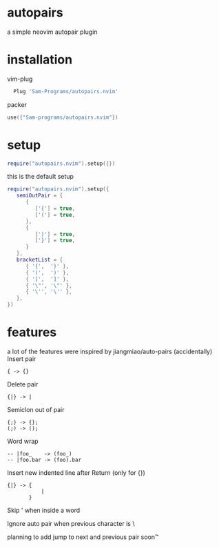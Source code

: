 # autopairs
a simple neovim autopair plugin 
# installation
vim-plug
```lua
  Plug 'Sam-Programs/autopairs.nvim'
```
packer
```lua
use({"Sam-programs/autopairs.nvim"})
```
# setup
``` lua 
require("autopairs.nvim").setup({})
```
this is the default setup
```lua
require("autopairs.nvim").setup({
   semiOutPair = {
      {
         ['{'] = true,
         ['('] = true,
      },
      {
         [')'] = true,
         ['}'] = true,
      }
   },
   bracketList = {
      { '{',  '}' },
      { '(',  ')' },
      { '[',  ']' },
      { '\"', '\"' },
      { '\'', '\'' },
   },
})
```
# features
a lot of the features were inspired by jiangmiao/auto-pairs (accidentally)
Insert pair
```
{ -> {}
```
Delete pair
```
{|} -> |
```
Semiclon out of pair
```
{;} -> {};
(;) -> ();
```
Word wrap
```
-- |foo_    -> (foo_)
-- |foo.bar -> (foo).bar
```
Insert new indented line after Return (only for {})
```
{|} -> {
           |
       }
```

Skip ' when inside a word

Ignore auto pair when previous character is \

planning to add jump to next and previous pair soon™ 
